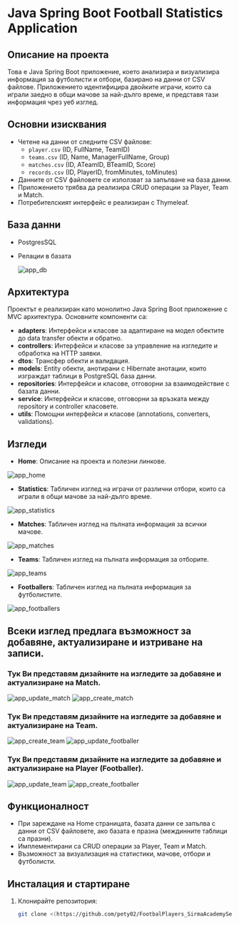 # Java Spring Boot Football Statistics Application

## Описание на проекта

Това е Java Spring Boot приложение, което анализира и визуализира информация за футболисти и отбори, базирано на данни от CSV файлове. Приложението идентифицира двойките играчи, които са играли заедно в общи мачове за най-дълго време, и представя тази информация чрез уеб изглед.

## Основни изисквания

- Четене на данни от следните CSV файлове:
  - `player.csv` (ID, FullName, TeamID)
  - `teams.csv` (ID, Name, ManagerFullName, Group)
  - `matches.csv` (ID, ATeamID, BTeamID, Score)
  - `records.csv` (ID, PlayerID, fromMinutes, toMinutes)
- Данните от CSV файловете се използват за запълване на база данни.
- Приложението трябва да реализира CRUD операции за Player, Team и Match.
- Потребителският интерфейс е реализиран с Thymeleaf.

## База данни
- PostgresSQL
- Релации в базата
  
  ![app_db](https://github.com/user-attachments/assets/52e7bb69-5dbd-4272-a9b4-e6f9fca02dd9)

## Архитектура

Проектът е реализиран като монолитно Java Spring Boot приложение с MVC архитектура. Основните компоненти са:

- **adapters**: Интерфейси и класове за адаптиране на модел обектите до data transfer обекти и обратно.
- **controllers**: Интерфейси и класове за управление на изгледите и обработка на HTTP заявки.
- **dtos**: Трансфер обекти и валидация.
- **models**: Entity обекти, анотирани с Hibernate анотации, които изграждат таблици в PostgreSQL база данни.
- **repositories**: Интерфейси и класове, отговорни за взаимодействие с базата данни.
- **service**: Интерфейси и класове, отговорни за връзката между repository и controller класовете.
- **utils**: Помощни интерфейси и класове (annotations, converters, validations).

## Изгледи

- **Home**: Описание на проекта и полезни линкове.

![app_home](https://github.com/user-attachments/assets/40ebb0ed-1a9f-4d8e-83bb-cc987d1a2d0c)

- **Statistics**: Табличен изглед на играчи от различни отбори, които са играли в общи мачове за най-дълго време.

![app_statistics](https://github.com/user-attachments/assets/4b6a9cdf-aa84-4dce-8319-307a9cbc0ad0)

- **Matches**: Табличен изглед на пълната информация за всички мачове.

![app_matches](https://github.com/user-attachments/assets/483de267-3e60-4eec-9c5f-ba4babd6d93f)

- **Teams**: Табличен изглед на пълната информация за отборите.

![app_teams](https://github.com/user-attachments/assets/6a5eb4d7-b7e1-4a6a-89a0-544731e98b5f)

- **Footballers**: Табличен изглед на пълната информация за футболистите.

![app_footballers](https://github.com/user-attachments/assets/46ab7126-9566-4062-9326-d8a3e78b7eaa)


## Всеки изглед предлага възможност за добавяне, актуализиране и изтриване на записи. 


### Тук Ви представям дизайните на изгледите за добавяне и актуализиране на Match.
![app_update_match](https://github.com/user-attachments/assets/fff84a67-522c-4152-af3d-a38eb6e6ecb0)
![app_create_match](https://github.com/user-attachments/assets/a20b6410-562b-435d-8fa9-83ad5d3123dc)

### Тук Ви представям дизайните на изгледите за добавяне и актуализиране на Team.
![app_create_team](https://github.com/user-attachments/assets/698371e4-f118-49e0-b5e9-be488bf006fc)
![app_update_footballer](https://github.com/user-attachments/assets/e73e3d44-8a01-4dc0-830d-fa21bd3542ad)

### Тук Ви представям дизайните на изгледите за добавяне и актуализиране на Player (Footballer).
![app_update_team](https://github.com/user-attachments/assets/84ce82f6-a23e-4a8f-9e7d-6731e8a9b66b)
![app_create_footballer](https://github.com/user-attachments/assets/e60b421d-12b6-48e1-b0a2-6e5c864a61e9)

## Функционалност

- При зареждане на Home страницата, базата данни се запълва с данни от CSV файловете, ако базата е празна (междинните таблици са празни).
- Имплементирани са CRUD операции за Player, Team и Match.
- Възможност за визуализация на статистики, мачове, отбори и футболисти.

## Инсталация и стартиране

1. Клонирайте репозитория:
   ```bash
   git clone <(https://github.com/pety02/FootbalPlayers_SirmaAcademySeason4_finalExam)>
